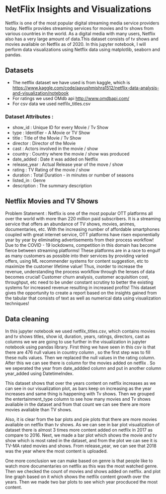# NetFlix Insights and Visualizations
 Netflix is one of the most popular digital streaming media service providers today. Netflix provides streaming services for movies and tv shows from various countries in the world. As a digital media with many users, Netflix also has a very large amount of data.This dataset consists of tv shows and movies available on Netflix as of 2020. In this jupyter notebook, I will perform data visualizations using Netflix data using matplotlib, seaborn and pandas. 
  
 ## Datasets
 * The netflix dataset we have used is from kaggle, which is https://www.kaggle.com/code/aayushmishra1512/netflix-data-analysis-and-visualization/notebook
 * For ratings we used OMdb api http://www.omdbapi.com/
 * For csv data we used netfilx_titles.csv
 
 ### Dataset Attributes :
* show_id : Unique ID for every Movie / Tv Show
* type : Identifier - A Movie or TV Show
* title : Title of the Movie / Tv Show
* director : Director of the Movie
* cast : Actors involved in the movie / show
* country : Country where the movie / show was produced
* date_added : Date it was added on Netflix
* release_year : Actual Release year of the move / show
* rating : TV Rating of the movie / show
* duration : Total Duration - in minutes or number of seasons
* listed_in : Genre
* description : The summary description
 
 ## Netflix Movies and TV Shows
Problem Statement :
Netflix is one of the most popular OTT platforms all over the world with more than 220 million paid subscribers. It is a streaming service that offers an abundance of TV shows, movies, animes, documentaries, etc. With the increasing number of affordable smartphones coupled with great internet service, OTT platforms have risen exponentially year by year by eliminating advertisements from their process workflow! Due to the COVID - 19 lockdowns, competition in this domain has become fierce between streaming platforms! These platforms are in a race to engulf as many customers as possible into their services by providing varied offers, using ML recommender systems for content suggestion, etc to maximize the customer lifetime value! Thus, inorder to increase the revenue, understanding the process workflow through the lenses of data becomes crucial! Customer churn analysis, customer acquisition cost, throughput, etc need to be under constant scrutiny to better the existing systems for increased revenue resulting in increased profits! This dataset gives the opportunity to create a report based on the insights gained from the tabular that consists of text as well as numerical data using visualization techniques!


 
## Data cleaning
 
 In this jupyter notebook we used netfilx_titles.csv, which contains movies and tv shows titles, show id, duration, years, ratings, directors, cast as columns we we are going to use further in the visualization in jupyter notebook using pandas library.
 First thing we have seen in this csv is that there are 476 null values in country column , so the first step was to fill these nulls values.
 Then we replaced the null values in the rating column.
 After this we can see there is column for the movies added on netflix . So we seperated the year from date_addded column and put in another column year_added using DatetimeIndex.
 
 This dataset shows that over the years content on netflix increases as we can see in our visualization plot, as bars keep on increasing as the year increases and same thing is happening with Tv shows.
 Then we grouped the entertainment_type column to see how many movies and Tv shows avaliable in the dataset and from that count we can see there are more movies avaliable than TV shows.
 
 Also, it is clear from the bar plots and pie plots that there are more movies avaliable on netflix than tv shows.
 As we can see in bar plot visualization of dataset there is almost 3 times more content added on netflix in 2017 as compare to 2016.
 Next, we made a bar plot which shows the movie and tv show which is most rated in the dataset, and from the plot we can see it is TV-MA rated movies and shows.
 From release_year, we can see that 2018 was the year where the most content is uploaded.
 
 One more conclusion we can make based on genre is that people like to watch more documentaries on netflix as this was the most watched genre.
 Then we checked the count of movies and shows added on netflix. and plot line graph based on it which shows the netfilx content growth over the years.
 Then we made two bar plots to see which year procduced the most content.
